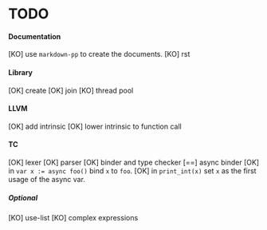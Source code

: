 # TODO

#### Documentation

[KO] use `markdown-pp` to create the documents.
[KO] rst

#### Library

[OK] create
[OK] join
[KO] thread pool

#### LLVM

[OK] add intrinsic
[OK] lower intrinsic to function call

#### TC

[OK] lexer
[OK] parser
[OK] binder and type checker
[==] async binder
     [OK] in `var x := async foo()` bind `x` to `foo`.
     [OK] in `print_int(x)` set `x` as the first usage of the async var.

##### Optional

[KO] use-list
[KO] complex expressions
